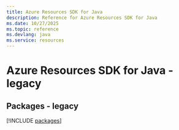 ```yaml
---
title: Azure Resources SDK for Java
description: Reference for Azure Resources SDK for Java
ms.date: 10/27/2025
ms.topic: reference
ms.devlang: java
ms.service: resources
---
```

# Azure Resources SDK for Java - legacy
## Packages - legacy
[!INCLUDE [packages](resources-index.md)]